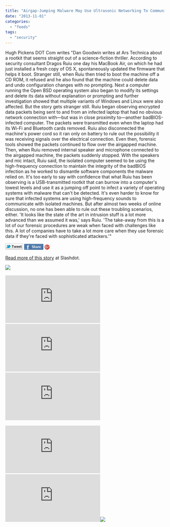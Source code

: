 ```yaml
---
title: "Airgap-Jumping Malware May Use Ultrasonic Networking To Communicate"
date: "2013-11-01"
categories: 
  - "feeds"
tags: 
  - "security"
---
```


Hugh Pickens DOT Com writes "Dan Goodwin writes at Ars Technica about a rootkit that seems straight out of a science-fiction thriller. According to security consultant Dragos Ruiu one day his MacBook Air, on which he had just installed a fresh copy of OS X, spontaneously updated the firmware that helps it boot. Stranger still, when Ruiu then tried to boot the machine off a CD ROM, it refused and he also found that the machine could delete data and undo configuration changes with no prompting. Next a computer running the Open BSD operating system also began to modify its settings and delete its data without explanation or prompting and further investigation showed that multiple variants of Windows and Linux were also affected. But the story gets stranger still. Ruiu began observing encrypted data packets being sent to and from an infected laptop that had no obvious network connection with—but was in close proximity to—another badBIOS-infected computer. The packets were transmitted even when the laptop had its Wi-Fi and Bluetooth cards removed. Ruiu also disconnected the machine's power cord so it ran only on battery to rule out the possibility it was receiving signals over the electrical connection. Even then, forensic tools showed the packets continued to flow over the airgapped machine. Then, when Ruiu removed internal speaker and microphone connected to the airgapped machine, the packets suddenly stopped. With the speakers and mic intact, Ruiu said, the isolated computer seemed to be using the high-frequency connection to maintain the integrity of the badBIOS infection as he worked to dismantle software components the malware relied on. It's too early to say with confidence that what Ruiu has been observing is a USB-transmitted rootkit that can burrow into a computer's lowest levels and use it as a jumping off point to infect a variety of operating systems with malware that can't be detected. It's even harder to know for sure that infected systems are using high-frequency sounds to communicate with isolated machines. But after almost two weeks of online discussion, no one has been able to rule out these troubling scenarios, either. 'It looks like the state of the art in intrusion stuff is a lot more advanced than we assumed it was,' says Ruiu. 'The take-away from this is a lot of our forensic procedures are weak when faced with challenges like this. A lot of companies have to take a lot more care when they use forensic data if they're faced with sophisticated attackers.'"

[![](images/twitter_icon_large.png)](http://twitter.com/home?status=Airgap-Jumping+Malware+May+Use+Ultrasonic+Networking+To+Communicate%3A+http%3A%2F%2Fbit.ly%2F1cttUG2) [![](images/facebook_icon_large.png)](http://www.facebook.com/sharer.php?u=http%3A%2F%2Fit.slashdot.org%2Fstory%2F13%2F11%2F01%2F0120220%2Fairgap-jumping-malware-may-use-ultrasonic-networking-to-communicate%3Futm_source%3Dslashdot%26utm_medium%3Dfacebook) [![Share on Google+](images/gplus-16.png)](http://plus.google.com/share?url=http://it.slashdot.org/story/13/11/01/0120220/airgap-jumping-malware-may-use-ultrasonic-networking-to-communicate?utm_source=slashdot&utm_medium=googleplus)

[Read more of this story](http://it.slashdot.org/story/13/11/01/0120220/airgap-jumping-malware-may-use-ultrasonic-networking-to-communicate?utm_source=rss1.0moreanon&utm_medium=feed) at Slashdot.

![](images/mf.gif)  
  
  
[![](http://da.feedsportal.com/r/180263371635/u/49/f/647410/c/35028/s/332c1054/sc/21/rc/1/rc.img)](http://da.feedsportal.com/r/180263371635/u/49/f/647410/c/35028/s/332c1054/sc/21/rc/1/rc.htm)  
[![](http://da.feedsportal.com/r/180263371635/u/49/f/647410/c/35028/s/332c1054/sc/21/rc/2/rc.img)](http://da.feedsportal.com/r/180263371635/u/49/f/647410/c/35028/s/332c1054/sc/21/rc/2/rc.htm)  
[![](http://da.feedsportal.com/r/180263371635/u/49/f/647410/c/35028/s/332c1054/sc/21/rc/3/rc.img)](http://da.feedsportal.com/r/180263371635/u/49/f/647410/c/35028/s/332c1054/sc/21/rc/3/rc.htm)  
  
[![](http://da.feedsportal.com/r/180263371635/u/49/f/647410/c/35028/s/332c1054/a2.img)](http://da.feedsportal.com/r/180263371635/u/49/f/647410/c/35028/s/332c1054/a2.htm)![](http://pi.feedsportal.com/r/180263371635/u/49/f/647410/c/35028/s/332c1054/a2t.img)![](http://feeds.feedburner.com/~r/Slashdot/slashdot/~4/BOQS5f7dq5c)
